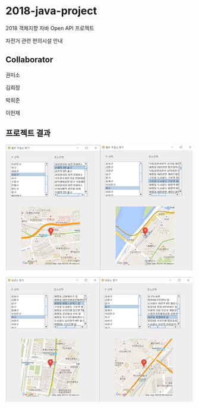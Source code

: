 # 2018-java-project

2018 객체지향 자바 Open API 프로젝트

자전거 관련 편의시설 안내



## Collaborator

권미소

김희정

박희준

이헌재



## 프로젝트 결과

![result](.\img\result.png)







